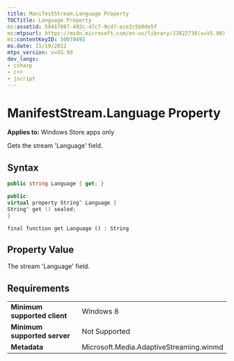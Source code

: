 ```yaml
---
title: ManifestStream.Language Property
TOCTitle: Language Property
ms:assetid: 59417067-492c-47c7-9cd7-ece2c5b0de5f
ms:mtpsurl: https://msdn.microsoft.com/en-us/library/JJ822738(v=VS.90)
ms:contentKeyID: 50079493
ms.date: 11/19/2012
mtps_version: v=VS.90
dev_langs:
- csharp
- c++
- jscript
---
```


# ManifestStream.Language Property

**Applies to:** Windows Store apps only

Gets the stream 'Language' field.

## Syntax

``` csharp
public string Language { get; }
```

``` c++
public:
virtual property String^ Language {
String^ get () sealed;
}
```

``` jscript
final function get Language () : String
```

## Property Value

The stream 'Language' field.

## Requirements

|||
|--- |--- |
|**Minimum supported client**|Windows 8|
|**Minimum supported server**|Not Supported|
|**Metadata**|Microsoft.Media.AdaptiveStreaming.winmd|

